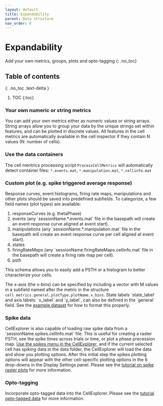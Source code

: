 ```yaml
---
layout: default
title: Expandability
parent: Data structure
nav_order: 6
---
```


# Expandability
Add your own metrics, groups, plots and opto-tagging
{: .no_toc}

## Table of contents
{: .no_toc .text-delta }

1. TOC
{:toc}

### Your own numeric or string metrics
You can add your own metrics either as numeric values or string arrays. String arrays allow you to group your data by the unique strings set within features, and can be plotted in discrete values. All features in the cell metrics are automatically available in the cell inspector if they contain N values (N: number of cells).

### Use the data containers
The cell mentrics processing script `ProcessCellMetrics` will automatically detect container files: `*.events.mat`, `*.manipulation.mat`, `*.cellinfo.mat`

### Custom plot (e.g. spike triggered average response)
Response curves, event histograms, firing rate maps, manipulations and other plots should be saved into predefined subfields. To categorize, a few field names (plot types) are available:
1. responseCurves (e.g. thetaPhase)
2. events (any ´sessionName.*.events.mat´ file in the basepath will create an event response curve aligned at event start).
3. manipulations (any ´sessionName.*.manipulation.mat´ file in the basepath will create an event response curve per cell aligned at event start).
4. states 
5. firingRateMaps (any ´sessionName.firingRateMaps.cellinfo.mat´ file in the basepath will create a firing rate map per cell).
6. psth

This schema allows you to easily add a PSTH or a histogram to better characterize your cells.

The x-axis (the x-bins) can be specified by including a vector with M values in a subfield named after the metric in the structure `cell_metrics.general.plotType.plotName.x_bins`. State labels ´state_label´ and axis labels: ´x_label´ and ´y_label´, can also be defined in the ´general´ field. See the [example dataset](https://github.com/petersenpeter/CellExplorer/tree/master/exampleData) for how to format this properly.

### Spike data
CellExplorer is also capable of loading raw spike data from a ´sessionName.spikes.cellInfo.mat´ file. This is useful for creating a raster PSTH, see the spike times across trials or time, or plot a phase precession map. [Use the spikes menu in the CellExplorer]({{"/interface/spike-and-event-data/"|absolute_url}}), and if the current selected cell has spiking data in the data folder, the CellExplorer will load the data and show you plotting options. After this initial step the spikes plotting options will appear with the other cell-specific plotting options in the 6 drop-downs in the Display Settings panel. Please see the [tutorial on spike raster plots]({{"/tutorials/plotting-spike-data/"|absolute_url}}) for more information.

### Opto-tagging
Incorporate opto-tagged data into the CellExplorer. Please see the [tutorial opto-tagged data]({{"/tutorials/optotagging-tutorial/"|absolute_url}}) for more information.
